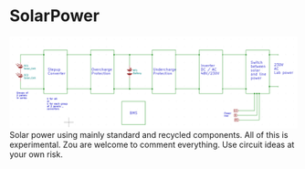 # SolarPower

![Picture](SolarOverview.png)
Solar power using mainly standard and recycled components.
All of this is experimental. Zou are welcome to comment everything.
Use circuit ideas at your own risk.



